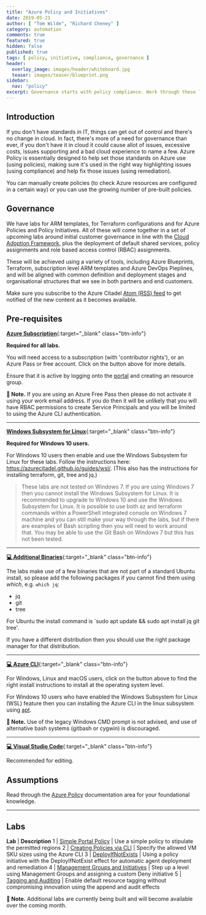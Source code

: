 ```yaml
---
title: "Azure Policy and Initiatives"
date: 2019-05-21
author: [ "Tom Wilde", "Richard Cheney" ]
category: automation
comments: true
featured: true
hidden: false
published: true
tags: [ policy, initiative, compliance, governance ]
header:
  overlay_image: images/header/whiteboard.jpg
  teaser: images/teaser/blueprint.png
sidebar:
  nav: "policy"
excerpt: Governance starts with policy compliance. Work through these labs to make Azure Policy and Initiatives work for you.
---
```


## Introduction

If you don't have standards in IT, things can get out of control and there's no change in cloud. In fact, there's more of a need for governance than ever, if you don't have it in cloud it could cause allot of issues, excessive costs, issues supporting and a bad cloud experience to name a few. Azure Policy is essentially designed to help set those standards on Azure use (using policies), making sure it's used in the right way highlighting issues (using compliance) and help fix those issues (using remediation).

You can manually create policies (to check Azure resources are configured in a certain way) or you can use the growing number of pre-built policies.

## Governance

We have labs for ARM templates, for Terraform configurations and for Azure Policies and Policy Initiatives. All of these will come together in a set of upcoming labs around initial customer governance in line with the [Cloud Adoption Framework](https://aka.ms/caf), plus the deployment of default shared services, policy assignments and role based access control (RBAC) assignments.

These will be achieved using a variety of tools, including Azure Blueprints, Terraform, subscription level ARM templates and Azure DevOps Pieplines, and will be aligned with common definition and deployment stages and organisational structures that we see in both partners and end customers.

Make sure you subscribe to the Azure Citadel [Atom (RSS) feed](/feed.xml) to get notified of the new content as it becomes available.

## Pre-requisites

[**Azure Subscription**](/prereqs/subscription){:target="_blank" class="btn-info"}

**Required for all labs.**

You will need access to a subscription (with 'contributor rights'), or an Azure Pass or free account. Click on the button above for more details.

Ensure that it is active by logging onto the [portal](http://portal.azure.com) and creating an resource group.

**💬 Note.** If you are using an Azure Free Pass then please do not activate it using your work email address.  If you do then it will be unlikely that you will have RBAC permissions to create Service Principals and you will be limited to using the Azure CLI authentication.

----------

[**Windows Subsystem for Linux**](https://azurecitadel.github.io/guides/wsl/){:target="_blank" class="btn-info"}

**Required for Windows 10 users.**

For Windows 10 users then enable and use the Windows Subsystem for Linux for these labs.   Follow the instructions here: <https://azurecitadel.github.io/guides/wsl/>.  (This also has the instructions for installing terraform, git, tree and jq.)

> These labs are not tested on Windows 7. If you are using Windows 7 then you cannot install the Windows Subsystem for Linux. It is recommended to upgrade to Windows 10 and use the Windows Subsystem for Linux. It is possible to use both az and terraform commands within a PowerShell integrated console on Windows 7 machine and you can still make your way through the labs, but if there are examples of Bash scripting then you will need to work around that. You may be able to use the Git Bash on Windows 7 but this has not been tested.

----------

[**💻 Additional Binaries**](#){:target="_blank" class="btn-info"}

The labs make use of a few binaries that are not part of a standard Ubuntu install, so please add the following packages if you cannot find them using _which_, e.g. `which jq`:

* jq
* git
* tree

For Ubuntu the install command is `sudo apt update && sudo apt install jq git tree'.

If you have a different distribution then you should use the right package manager for that distribution.

----------

[**💻 Azure CLI**](https://aka.ms/GetTheAzureCli){:target="_blank" class="btn-info"}

For Windows, Linux and macOS users, click on the button above to find the right install instructions to install at the operating system level.

For Windows 10 users who have enabled the Windows Subsystem for Linux (WSL) feature then you can installing the Azure CLI in the linux subsystem using [apt](https://docs.microsoft.com/en-us/cli/azure/install-azure-cli-apt?view=azure-cli-latest).

**💬 Note.** Use of the legacy Windows CMD prompt is not advised, and use of alternative bash systems (gitbash or cygwin) is discouraged.

----------

[**💻 Visual Studio Code**](/prereqs/vscode){:target="_blank" class="btn-info"}

Recommended for editing.

## Assumptions

Read through the [Azure Policy](https://docs.microsoft.com/en-gb/azure/governance/policy/overview) documentation area for your foundational knowledge.

----------

## Labs

**Lab** | **Description**
1 | [Simple Portal Policy](lab1) | Use a simple policy to stipulate the permitted regions
2 | [Creating Policies via CLI](lab2) | Specify the allowed VM SKU sizes using the Azure CLI
3 | [DeployIfNotExists](lab3) | Using a policy initiative with the DeployIfNotExist effect for automatic agent deployment and remediation
4 | [Management Groups and Initiatives](lab4) | Step up a level using Management Groups and assigning a custom Deny initiative
5 | [Tagging and Auditing](lab5) | Enable default resource tagging without compromising innovation using the append and audit effects

**💬 Note.** Additional labs are currently being built and will become available over the coming month.